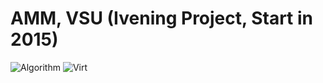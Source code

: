 # AMM, VSU (Ivening Project, Start in 2015)
![Algorithm](http://ibooks.ru/images/T/978594074584.jpg)
![Virt](http://oberon2005.oberoncore.ru/img/wirth2.jpg)